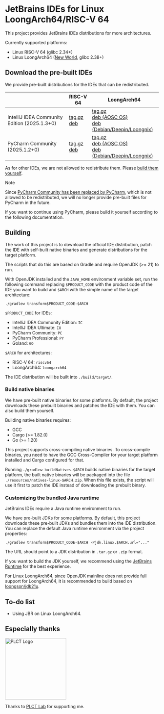 # JetBrains IDEs for Linux LoongArch64/RISC-V 64

This project provides JetBrains IDEs distributions for more architectures.

Currently supported platforms:

* Linux RISC-V 64 (glibc 2.34+)
* Linux LoongArch64 ([New World](https://areweloongyet.com/en/docs/old-and-new-worlds/), glibc 2.38+)

## Download the pre-built IDEs

We provide pre-built distributions for the IDEs that can be redistributed.

|                                                                 | RISC-V 64                                                                                          | LoongArch64                                                                                                                                                                                |
|-----------------------------------------------------------------|----------------------------------------------------------------------------------------------------|--------------------------------------------------------------------------------------------------------------------------------------------------------------------------------------------|
| IntelliJ IDEA Community Edition (2025.1.3+0) | [tag.gz](https://github.com/Glavo/JetBrains-IDE-Multiarch/releases/download/idea%2F2025.1.3%2B0/ideaIC-2025.1.3+0-riscv64.tar.gz) <br> [deb](https://github.com/Glavo/JetBrains-IDE-Multiarch/releases/download/idea%2F2025.1.3%2B0/ideaIC-2025.1.3+0-riscv64.deb)    | [tag.gz](https://github.com/Glavo/JetBrains-IDE-Multiarch/releases/download/idea%2F2025.1.3%2B0/ideaIC-2025.1.3+0-loongarch64.tar.gz) <br> [deb (AOSC OS)](https://github.com/Glavo/JetBrains-IDE-Multiarch/releases/download/idea%2F2025.1.3%2B0/ideaIC-2025.1.3+0-loongarch64.deb) <br> [deb (Debian/Deepin/Loongnix)](https://github.com/Glavo/JetBrains-IDE-Multiarch/releases/download/idea%2F2025.1.3%2B0/ideaIC-2025.1.3+0-loong64.deb) |
| PyCharm Community (2025.1.2+0)            | [tag.gz](https://github.com/Glavo/JetBrains-IDE-Multiarch/releases/download/pycharm%2F2025.1.2%2B0/pycharm-community-2025.1.2+0-riscv64.tar.gz) <br> [deb](https://github.com/Glavo/JetBrains-IDE-Multiarch/releases/download/pycharm%2F2025.1.2%2B0/pycharm-community-2025.1.2+0-riscv64.deb) | [tag.gz](https://github.com/Glavo/JetBrains-IDE-Multiarch/releases/download/pycharm%2F2025.1.2%2B0/pycharm-community-2025.1.2+0-loongarch64.tar.gz) <br> [deb (AOSC OS)](https://github.com/Glavo/JetBrains-IDE-Multiarch/releases/download/pycharm%2F2025.1.2%2B0/pycharm-community-2025.1.2+0-loongarch64.deb) <br> [deb (Debian/Deepin/Loongnix)](https://github.com/Glavo/JetBrains-IDE-Multiarch/releases/download/pycharm%2F2025.1.2%2B0/pycharm-community-2025.1.2+0-loong64.deb)                                                                                                                                                                                           |

As for other IDEs, we are not allowed to redistribute them.
Please [build them yourself](#Building).

> [!NOTE]
> Since [PyCharm Community has been replaced by PyCharm](https://blog.jetbrains.com/pycharm/2025/04/unified-pycharm/), which is not allowed to be redistributed,
> we will no longer provide pre-built files for PyCharm in the future.
> 
> If you want to continue using PyCharm, please build it yourself according to the following documentation.

## Building

The work of this project is to download the official IDE distribution,
patch the IDE with self-built native binaries and generate distributions for the target platform.

The scripts that do this are based on Gradle and require OpenJDK (>= 21) to run.

With OpenJDK installed and the `JAVA_HOME` environment variable set,
run the following command replacing `$PRODUCT_CODE` with the product code of the IDE you want to build
and `$ARCH` with the simple name of the target architecture:

```
./gradlew transform$PRODUCT_CODE-$ARCH
```

`$PRODUCT_CODE` for IDEs:

* IntelliJ IDEA Community Edition: `IC`
* IntelliJ IDEA Ultimate: `IU`
* PyCharm Community: `PC`
* PyCharm Professional: `PY`
* Goland: `GO`

`$ARCH` for architectures:

* RISC-V 64: `riscv64`
* LoongArch64: `loongarch64`

The IDE distribution will be built into `./build/target/`.

### Build native binaries

We have pre-built native binaries for some platforms.
By default, the project downloads these prebuilt binaries and patches the IDE with them.
You can also build them yourself.

Building native binaries requires:

* GCC
* Cargo (>= 1.82.0)
* Go (>= 1.20)

This project supports cross-compiling native binaries.
To cross-compile binaries, you need to have the GCC Cross-Compiler for your target platform installed and Cargo
configured for that.

Running `./gradlew buildNatives-$ARCH` builds native binaries for the target platform,
the built native binaries will be packaged into the file `./resources/natives-linux-$ARCH.zip`.
When this file exists, the script will use it first to patch the IDE instead of downloading the prebuilt binary.

### Customizing the bundled Java runtime

JetBrains IDEs require a Java runtime environment to run.

We have pre-built JDKs for some platforms.
By default, this project downloads these pre-built JDKs and bundles them into the IDE distribution.
You can replace the default Java runtime environment via the project properties:

```
./gradlew transform$PRODUCT_CODE-$ARCH -Pjdk.linux.$ARCH.url="..."
```

The URL should point to a JDK distribution in `.tar.gz` or `.zip` format.

If you want to build the JDK yourself,
we recommend using the [JetBrains Runtime](https://github.com/JetBrains/JetBrainsRuntime) for the best experience.

For Linux LoongArch64, since OpenJDK mainline does not provide full support for LoongArch64,
it is recommended to build based on [loongson/jdk21u](https://github.com/loongson/jdk21u).

## To-do list

* Using JBR on Linux LoongArch64.

## Especially thanks

<img alt="PLCT Logo" src="./PLCT.svg" width="200" height="200">

Thanks to [PLCT Lab](https://plctlab.org) for supporting me.
